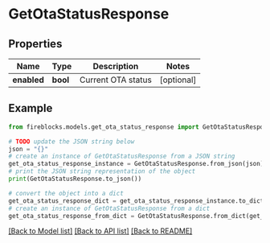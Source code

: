 # GetOtaStatusResponse


## Properties

Name | Type | Description | Notes
------------ | ------------- | ------------- | -------------
**enabled** | **bool** | Current OTA status | [optional] 

## Example

```python
from fireblocks.models.get_ota_status_response import GetOtaStatusResponse

# TODO update the JSON string below
json = "{}"
# create an instance of GetOtaStatusResponse from a JSON string
get_ota_status_response_instance = GetOtaStatusResponse.from_json(json)
# print the JSON string representation of the object
print(GetOtaStatusResponse.to_json())

# convert the object into a dict
get_ota_status_response_dict = get_ota_status_response_instance.to_dict()
# create an instance of GetOtaStatusResponse from a dict
get_ota_status_response_from_dict = GetOtaStatusResponse.from_dict(get_ota_status_response_dict)
```
[[Back to Model list]](../README.md#documentation-for-models) [[Back to API list]](../README.md#documentation-for-api-endpoints) [[Back to README]](../README.md)


